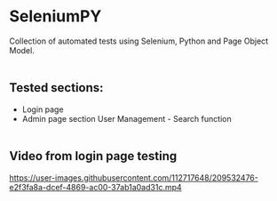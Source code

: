 ﻿# SeleniumPY
Collection of automated tests using Selenium, Python and Page Object Model.
<br><br>
## Tested sections:
* Login page
* Admin page section User Management - Search function
  <br><br>
## Video from login page testing

https://user-images.githubusercontent.com/112717648/209532476-e2f3fa8a-dcef-4869-ac00-37ab1a0ad31c.mp4

